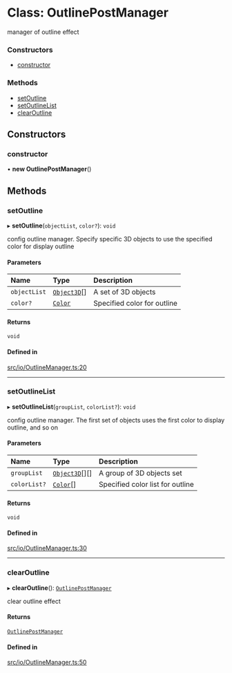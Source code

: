 # Class: OutlinePostManager

manager of outline effect

### Constructors

- [constructor](OutlinePostManager.md#constructor)

### Methods

- [setOutline](OutlinePostManager.md#setoutline)
- [setOutlineList](OutlinePostManager.md#setoutlinelist)
- [clearOutline](OutlinePostManager.md#clearoutline)

## Constructors

### constructor

• **new OutlinePostManager**()

## Methods

### setOutline

▸ **setOutline**(`objectList`, `color?`): `void`

config outline manager.
Specify specific 3D objects to use the specified color for display outline

#### Parameters

| Name | Type | Description |
| :------ | :------ | :------ |
| `objectList` | [`Object3D`](Object3D.md)[] | A set of 3D objects |
| `color?` | [`Color`](Color.md) | Specified color for outline |

#### Returns

`void`

#### Defined in

[src/io/OutlineManager.ts:20](https://github.com/Orillusion/orillusion/blob/main/src/io/OutlineManager.ts#L20)

___

### setOutlineList

▸ **setOutlineList**(`groupList`, `colorList?`): `void`

config outline manager.
The first set of objects uses the first color to display outline, and so on

#### Parameters

| Name | Type | Description |
| :------ | :------ | :------ |
| `groupList` | [`Object3D`](Object3D.md)[][] | A group of 3D objects set |
| `colorList?` | [`Color`](Color.md)[] | Specified color list for outline |

#### Returns

`void`

#### Defined in

[src/io/OutlineManager.ts:30](https://github.com/Orillusion/orillusion/blob/main/src/io/OutlineManager.ts#L30)

___

### clearOutline

▸ **clearOutline**(): [`OutlinePostManager`](OutlinePostManager.md)

clear outline effect

#### Returns

[`OutlinePostManager`](OutlinePostManager.md)

#### Defined in

[src/io/OutlineManager.ts:50](https://github.com/Orillusion/orillusion/blob/main/src/io/OutlineManager.ts#L50)
